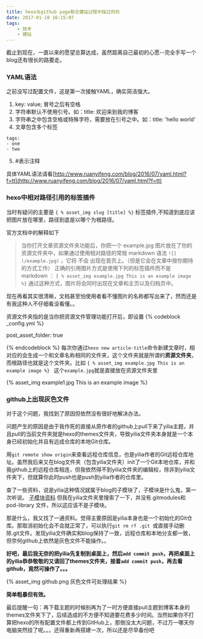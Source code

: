 ```yaml
---
title: hexo与github page联合建站过程中踩过的坑
date: 2017-01-10 16:15:07
tags: 
	- 技术
	- 建站
---
```

截止到现在，一直以来的愿望总算达成，虽然距离自己最初的心愿--完全手写一个blog还有很长的路要走。

### YAML语法
	
之前没写过配置文件，这是第一次接触YAML，确实简洁强大。

1. key: value; 冒号之后有空格
2. 字符串默认不使用引号。如：title: 欢迎来到我的博客
3. 字符串之中包含空格或特殊字符，需要放在引号之中。如：title: 'hello world'
4. 文章包含多个标签
```
tags:
- one
- two
```
5. #表示注释

具体YAML语法请看[http://www.ruanyifeng.com/blog/2016/07/yaml.html?f=tt](http://www.ruanyifeng.com/blog/2016/07/yaml.html?f=tt)

<!--more-->

### hexo中相对路径引用的标签插件

当时有疑问的主要是 `{ % asset_img slug [title] %}`
标签插件,不知道到底应该把图片放在哪里，路径到底是以哪个为根路径。

官方文档中的解释如下

>当你打开文章资源文件夹功能后，你把一个 example.jpg 
图片放在了你的资源文件夹中，如果通过使用相对路径的常规 markdown 语法 ` ![](/example.jpg) ` ，它将 不会 出现在首页上。（但是它会在文章中按你期待的方式工作）
正确的引用图片方式是使用下列的标签插件而不是 markdown ： `{ % asset_img example.jpg This is an example image %}`
通过这种方式，图片将会同时出现在文章和主页以及归档页中。


现在再看其实很清晰，文档甚至怕使用者看不懂图片的名称都写出来了，然而还是有我这种人不仔细看没看懂。。

资源文件夹指的是当你把资源文件管理功能打开后，即设置
{% codeblock _config.yml %}

post_asset_folder: true

{% endcodeblock %}
每次你通过`hexo new article-title`命令新建文章时，相对应的会生成一个和文章名称相同的文件夹，这个文件夹就是所谓的**资源文件夹**，而根路径也就是这个文件夹。比如 
 `{ % asset_img example.jpg This is an example image %} `
这个`example.jpg`就是直接放在资源文件夹里

{% asset_img example1.jpg This is an example image %}


### github上出现灰色文件

对于这个问题，我找到了原因但依然没有很好地解决办法。

问题产生的原因是由于我作死的直接从原作者的github上pull下来了yilia主题，并且pull的当前文件夹就是hexo的themes文件夹，导致yilia文件夹本身就是一个本身已经初始化并且有远成仓库的本地Git仓库。

用`git remote show origin`来查看远程仓库信息，也是yilia作者的Git远程仓库地址。虽然我后来又在blog文件夹（包含yilia文件夹）init了一个Git本地仓库，并和我github上的远程仓库相连，但我依然得不到yilia文件夹的编辑权，除非到yilia文件夹下，但就算你此时push也是push到yilia作者的仓库里。

查了一些资料，说是yilia这种情况就属于blog的子模块了，子模块是什么鬼，第一次听说。
[子模块资料](https://segmentfault.com/a/1190000003076028)
但我在yilia文件夹里搜索了一下，并没有.gitmodules和 pod-library 文件，所以这应该不是子模块。

那是什么，我又找了一通资料。觉得主要原因是yilia本身也是一个初始化的Git仓库。那取消初始化会不会就正常了，可以执行`git rm rf .git `或直接手动删除.git文件。发现yilia文件确实和blog保持了一致，远程仓库和本地分支都一致，但奈何github上依然是灰色文件不能操作。。

**好吧，最后我无奈的把yilia先复制到桌面上，然后`add commit push`，再把桌面上的yilia恭恭敬敬的又请回了themes文件夹，接着`add commit push`，再去看github，竟然可操作了。。。**

{% asset_img github.png 灰色文件可处理结果 %}

**简单粗暴但有效。**

最后提醒一句：再下载主题的时候别再为了一时方便直接pull主题到博客本身的themes文件夹下了，后续造成的不方便不知道要花费多少时间。当然如果你不打算把hexo的所有配置文件都上传到GitHub上，那倒没太大问题，不过万一哪天你电脑突然挂了呢。。。还得重新再搭建一次，所以还是尽早备份吧
